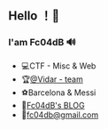 ## Hello ！👋

### I'am Fc04dB 🔊

- 💻︎CTF - Misc & Web
- 🏆[@Vidar - team](https://vidar.club/)
- ⚽Barcelona & Messi
- 🔎[Fc04dB's BLOG](https://fc04db.github.io/)
- 📧fc04db@gmail.com
